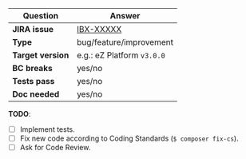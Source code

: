 | Question           | Answer
| ------------------ | ------------------
| **JIRA issue**     | [IBX-XXXXX](https://issues.ibexa.co/browse/IBX-XXXXX)
| **Type**| bug/feature/improvement
| **Target version** | e.g.: eZ Platform `v3.0.0`
| **BC breaks**      | yes/no
| **Tests pass**     | yes/no
| **Doc needed**     | yes/no

<!-- Replace this comment with Pull Request description -->

**TODO**:
- [ ] Implement tests.
- [ ] Fix new code according to Coding Standards (`$ composer fix-cs`).
- [ ] Ask for Code Review.

